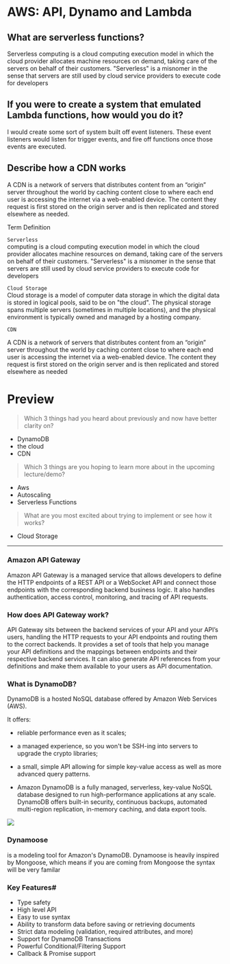 # AWS: API, Dynamo and Lambda


##  What are serverless functions? 

Serverless computing is a cloud computing execution model in which the cloud provider allocates machine resources on demand, taking care of the servers on behalf of their customers. "Serverless" is a misnomer in the sense that servers are still used by cloud service providers to execute code for developers

##  If you were to create a system that emulated Lambda functions, how would you do it?

I would create some sort of system built off event listeners. These event listeners would listen for trigger events, and fire off functions once those events are executed.

## Describe how a CDN works

A CDN is a network of servers that distributes content from an “origin” server throughout the world by caching content close to where each end user is accessing the internet via a web-enabled device. The content they request is first stored on the origin server and is then replicated and stored elsewhere as needed.

Term Definition

`Serverless`   
 computing is a cloud computing execution model in which the cloud provider allocates machine resources on demand, taking care of the servers on behalf of their customers. "Serverless" is a misnomer in the sense that servers are still used by cloud service providers to execute code for developers  

`Cloud Storage`   
Cloud storage is a model of computer data storage in which the digital data is stored in logical pools, said to be on "the cloud". The physical storage spans multiple servers (sometimes in multiple locations), and the physical environment is typically owned and managed by a hosting company. 


`CDN` 
  
   A CDN is a network of servers that distributes content from an “origin” server throughout the world by caching content close to where each end user is accessing the internet via a web-enabled device. The content they request is first stored on the origin server and is then replicated and stored elsewhere as needed


# Preview
> Which 3 things had you heard about previously and now have better clarity on?
- DynamoDB
- the cloud
- CDN 
> Which 3 things are you hoping to learn more about in the upcoming lecture/demo? 
- Aws
- Autoscaling
- Serverless Functions
> What are you most excited about trying to implement or see how it works?
-  Cloud Storage 

---------------------------------------------------------------------
### Amazon API Gateway  
Amazon API Gateway is a managed service that allows developers to define the HTTP endpoints of a REST API or a WebSocket API and connect those endpoints with the corresponding backend business logic. It also handles authentication, access control, monitoring, and tracing of API requests.  

### How does API Gateway work?

API Gateway sits between the backend services of your API and your API’s users, handling the HTTP requests to your API endpoints and routing them to the correct backends. It provides a set of tools that help you manage your API definitions and the mappings between endpoints and their respective backend services. It can also generate API references from your definitions and make them available to your users as API documentation.

### What is DynamoDB?
DynamoDB is a hosted NoSQL database offered by Amazon Web Services (AWS). 

It offers:

- reliable performance even as it scales;
- a managed experience, so you won't be SSH-ing into servers to upgrade the crypto libraries;
- a small, simple API allowing for simple key-value access as well as more advanced query patterns.


- Amazon DynamoDB is a fully managed, serverless, key-value NoSQL database designed to run high-performance applications at any scale. DynamoDB offers built-in security, continuous backups, automated multi-region replication, in-memory caching, and data export tools. 

![](https://d1.awsstatic.com/product-marketing/DynamoDB/product-page-diagram_Amazon-DynamoDB.a8a97936b804de5abb83fec9329acd03dec33332.png)



### Dynamoose  

is a modeling tool for Amazon's DynamoDB. Dynamoose is heavily inspired by Mongoose, which means if you are coming from Mongoose the syntax will be very familar  

### Key Features#
- Type safety
- High level API
- Easy to use syntax
- Ability to transform data before saving or retrieving documents
- Strict data modeling (validation, required attributes, and more)
- Support for DynamoDB Transactions
- Powerful Conditional/Filtering Support
- Callback & Promise support
